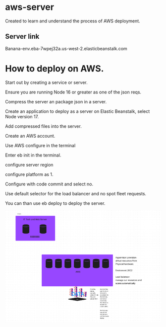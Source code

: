 # aws-server

Created to learn and understand the process of AWS deployment.

## Server link
Banana-env.eba-7wpej32a.us-west-2.elasticbeanstalk.com

# How to deploy on AWS.

Start out by creating a service or server.

Ensure you are running Node 16 or greater as one of the json reqs.

Compress the server an package json in a server.

Create an application to deploy as a server on Elastic Beanstalk, select Node version 17.

Add compressed files into the server.

Create an AWS account. 

Use AWS configure in the terminal


Enter eb init in the terminal.

configure server region 

configure platform as 1.

Configure with code commit and select no.

Use default selector for the load balancer and no spot fleet requests.

You can than use eb deploy to deploy the server. 

![EC2](./EC2.PNG)

